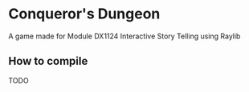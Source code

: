 # Conqueror's Dungeon
A game made for Module DX1124 Interactive Story Telling using Raylib

## How to compile
TODO
